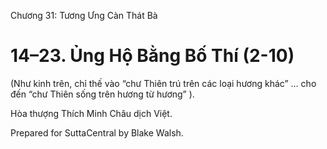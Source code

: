  

Chương 31: Tương Ưng Càn Thát Bà

# 14–23. Ủng Hộ Bằng Bố Thí (2-10)

(Như kinh trên, chỉ thế vào “chư Thiên trú trên các loại hương khác” … cho đến “chư Thiên sống trên hương từ hương” ).

Hòa thượng Thích Minh Châu dịch Việt.

Prepared for SuttaCentral by Blake Walsh.